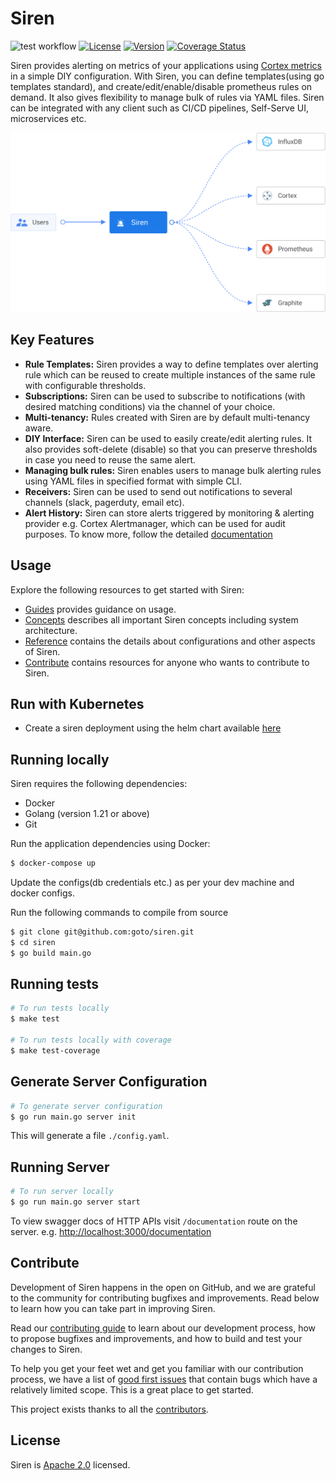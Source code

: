 # Siren

![test workflow](https://github.com/goto/siren/actions/workflows/test.yaml/badge.svg)
[![License](https://img.shields.io/badge/License-Apache%202.0-blue.svg?logo=apache)](LICENSE)
[![Version](https://img.shields.io/github/v/release/goto/siren?logo=semantic-release)](Version)
[![Coverage Status](https://coveralls.io/repos/github/goto/siren/badge.svg?branch=main)](https://coveralls.io/github/goto/siren?branch=main)

Siren provides alerting on metrics of your applications using [Cortex metrics](https://cortexmetrics.io/) in a simple
DIY configuration. With Siren, you can define templates(using go templates standard), and create/edit/enable/disable
prometheus rules on demand. It also gives flexibility to manage bulk of rules via YAML files. Siren can be integrated
with any client such as CI/CD pipelines, Self-Serve UI, microservices etc.

<p align="center"><img src="./docs/static/img/overview.svg" /></p>

## Key Features

- **Rule Templates:** Siren provides a way to define templates over alerting rule which can be reused to create multiple instances of the same rule with configurable thresholds.
- **Subscriptions:** Siren can be used to subscribe to notifications (with desired matching conditions) via the channel of your choice.
- **Multi-tenancy:** Rules created with Siren are by default multi-tenancy aware.
- **DIY Interface:** Siren can be used to easily create/edit alerting rules. It also provides soft-delete (disable) so that you can preserve thresholds in case you need to reuse the same alert.
- **Managing bulk rules:** Siren enables users to manage bulk alerting rules using YAML files in specified format with simple CLI.
- **Receivers:** Siren can be used to send out notifications to several channels (slack, pagerduty, email etc).
- **Alert History:** Siren can store alerts triggered by monitoring & alerting provider e.g. Cortex Alertmanager, which can be used for audit purposes.
To know more, follow the detailed [documentation](docs)

## Usage

Explore the following resources to get started with Siren:

- [Guides](docs/docs/guides/overview.md) provides guidance on usage.
- [Concepts](docs/docs/concepts/overview.md) describes all important Siren concepts including system architecture.
- [Reference](docs/docs/reference) contains the details about configurations and other aspects of Siren.
- [Contribute](docs/docs/contribute/contribution.md) contains resources for anyone who wants to contribute to Siren.

## Run with Kubernetes

- Create a siren deployment using the helm chart available [here](https://github.com/goto/charts/tree/main/stable/siren)

## Running locally

Siren requires the following dependencies:

- Docker
- Golang (version 1.21 or above)
- Git

Run the application dependencies using Docker:

```sh
$ docker-compose up
```

Update the configs(db credentials etc.) as per your dev machine and docker configs.

Run the following commands to compile from source

```sh
$ git clone git@github.com:goto/siren.git
$ cd siren
$ go build main.go
```

## Running tests

```sh
# To run tests locally
$ make test

# To run tests locally with coverage
$ make test-coverage
```
## Generate Server Configuration

```sh
# To generate server configuration
$ go run main.go server init
```

This will generate a file `./config.yaml`.

## Running Server

```sh
# To run server locally
$ go run main.go server start
```

To view swagger docs of HTTP APIs visit `/documentation` route on the server.
e.g. [http://localhost:3000/documentation](http://localhost:3000/documentation)

## Contribute

Development of Siren happens in the open on GitHub, and we are grateful to the community for contributing bugfixes and
improvements. Read below to learn how you can take part in improving Siren.

Read our [contributing guide](docs/contribute/contribution.md) to learn about our development process, how to propose
bugfixes and improvements, and how to build and test your changes to Siren.

To help you get your feet wet and get you familiar with our contribution process, we have a list of
[good first issues](https://github.com/goto/siren/labels/good%20first%20issue) that contain bugs which have a relatively
limited scope. This is a great place to get started.

This project exists thanks to all the [contributors](https://github.com/goto/siren/graphs/contributors).

## License

Siren is [Apache 2.0](LICENSE) licensed.
